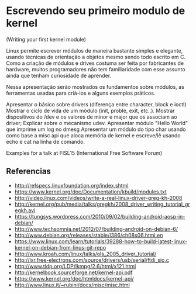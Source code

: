
Escrevendo seu primeiro modulo de kernel
========================================
(Writing your first kernel module)

Linux permite escrever módulos de maneira bastante simples e elegante, usando técnicas de orientação a objetos mesmo sendo todo escrito em C. Como a criação de módulos e drives costuma ser feita por fabricantes de hardware, muitos programadores não tem familiaridade com esse assunto ainda que tenham curiosidade de aprender. 

Nessa apresentação serão mostrados os fundamentos sobre módulos, as ferramentas usadas para criá-los e alguns exemplos práticos.

Apresentar o básico sobre drivers (diferença entre character, block e ioctl)
Mostrar o ciclo de vida de um módulo (init, proble, exit, etc..).
Mostrar dispositivos do /dev e os valores de minor e major que os associam ao driver;
Explicar sobre o mecanismo udev.
Apresentar módulo "Hello World" que imprime um log no dmesg
Apresentar um módulo do tipo char usando como base a misc api que aloca memória de kernel e escreve/lê usando echo e cat na linha de comando.

Examples for a talk at FISL15 (International Free Software Forum)

Referencias
-----------

* http://refspecs.linuxfoundation.org/index.shtml
* https://www.kernel.org/doc/Documentation/kbuild/modules.txt
* http://video.linux.com/videos/write-a-real-linux-driver-greg-kh-2008
* http://kernel.org/pub/media/talks/gregkh/2008_driver_writing_tutorial_gregkh.avi
* https://tungsys.wordpress.com/2010/09/02/building-android-aosp-in-debian/
* http://www.techsomnia.net/2012/07/building-android-on-debian-6/
* http://www.debian.org/releases/stable/i386/ch08s06.html.en
* https://www.linux.com/learn/tutorials/39288-how-to-build-latest-linux-kernel-on-debian-from-linus-git-repo
* http://www.kroah.com/linux/talks/ols_2005_driver_tutorial/
* http://lxr.free-electrons.com/source/drivers/usb/serial/ftdi_sio.c
* http://www.tldp.org/LDP/lkmpg/2.6/html/x121.html
* http://kernelbook.sourceforge.net/kernel-api.pdf
* https://www.kernel.org/doc/htmldocs/kernel-api/
* http://www.linux.it/~rubini/docs/misc/misc.html

